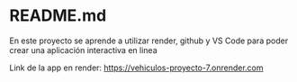 # README.md


En este proyecto se aprende a utilizar render, github y VS Code para poder crear una aplicación interactiva en linea

Link de la app en render: https://vehiculos-proyecto-7.onrender.com 